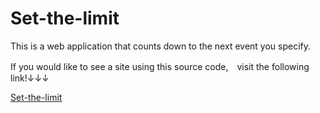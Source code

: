 # Set-the-limit

This is a web application that counts down to the next event you specify.

If you would like to see a site using this source code,　visit the following link!↓↓↓

[Set-the-limit](https://www.set-the-limit.com)
